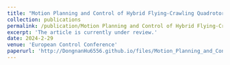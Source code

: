 ```yaml
---
title: "Motion Planning and Control of Hybrid Flying-Crawling Quadrotors"
collection: publications
permalink: /publication/Motion Planning and Control of Hybrid Flying-Crawling Quadrotors
excerpt: 'The article is currently under review.'
date: 2024-2-29
venue: 'European Control Conference'
paperurl: 'http://DongnanHu6556.github.io/files/Motion_Planning_and_Control_of_Hybrid_Flying_Crawling_Quadrotors.pdf'
---
```


